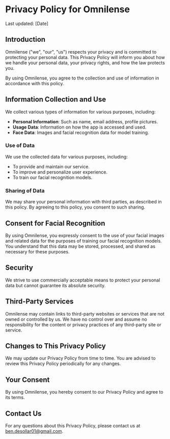 # Privacy Policy for Omnilense

Last updated: [Date]

## Introduction

Omnilense ("we", "our", "us") respects your privacy and is committed to protecting your personal data. This Privacy Policy will inform you about how we handle your personal data, your privacy rights, and how the law protects you.

By using Omnilense, you agree to the collection and use of information in accordance with this policy.

## Information Collection and Use

We collect various types of information for various purposes, including:

- **Personal Information**: Such as name, email address, profile pictures.
- **Usage Data**: Information on how the app is accessed and used.
- **Face Data**: Images and facial recognition data for model training.

### Use of Data

We use the collected data for various purposes, including:

- To provide and maintain our service.
- To improve and personalize user experience.
- To train our facial recognition models.

### Sharing of Data

We may share your personal information with third parties, as described in this policy. By agreeing to this policy, you consent to such sharing.

## Consent for Facial Recognition

By using Omnilense, you expressly consent to the use of your facial images and related data for the purposes of training our facial recognition models. You understand that this data may be stored, processed, and shared as necessary for these purposes.

## Security

We strive to use commercially acceptable means to protect your personal data but cannot guarantee its absolute security.

## Third-Party Services

Omnilense may contain links to third-party websites or services that are not owned or controlled by us. We have no control over and assume no responsibility for the content or privacy practices of any third-party site or service.

## Changes to This Privacy Policy

We may update our Privacy Policy from time to time. You are advised to review this Privacy Policy periodically for any changes.

## Your Consent

By using Omnilense, you hereby consent to our Privacy Policy and agree to its terms.

## Contact Us

For any questions about this Privacy Policy, please contact us at [ben.desollar01@gmail.com](mailto:ben.desollar01@gmail.com).
